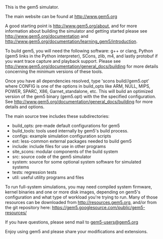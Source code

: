 This is the gem5 simulator.

The main website can be found at http://www.gem5.org

A good starting point is http://www.gem5.org/about, and for
more information about building the simulator and getting started
please see http://www.gem5.org/documentation and
http://www.gem5.org/documentation/learning_gem5/introduction.

To build gem5, you will need the following software: g++ or clang,
Python (gem5 links in the Python interpreter), SCons, zlib, m4, and lastly
protobuf if you want trace capture and playback support. Please see
http://www.gem5.org/documentation/general_docs/building for more details
concerning the minimum versions of these tools.

Once you have all dependencies resolved, type 'scons
build/<CONFIG>/gem5.opt' where CONFIG is one of the options in build_opts like
ARM, NULL, MIPS, POWER, SPARC, X86, Garnet_standalone, etc. This will build an
optimized version of the gem5 binary (gem5.opt) with the the specified
configuration. See http://www.gem5.org/documentation/general_docs/building for
more details and options.

The main source tree includes these subdirectories:
   - build_opts: pre-made default configurations for gem5
   - build_tools: tools used internally by gem5's build process.
   - configs: example simulation configuration scripts
   - ext: less-common external packages needed to build gem5
   - include: include files for use in other programs
   - site_scons: modular components of the build system
   - src: source code of the gem5 simulator
   - system: source for some optional system software for simulated systems
   - tests: regression tests
   - util: useful utility programs and files

To run full-system simulations, you may need compiled system firmware, kernel
binaries and one or more disk images, depending on gem5's configuration and
what type of workload you're trying to run. Many of those resources can be
downloaded from http://resources.gem5.org, and/or from the git repository here:
https://gem5.googlesource.com/public/gem5-resources/

If you have questions, please send mail to gem5-users@gem5.org

Enjoy using gem5 and please share your modifications and extensions.
